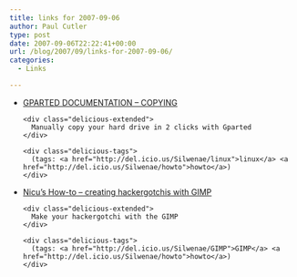 ```yaml
---
title: links for 2007-09-06
author: Paul Cutler
type: post
date: 2007-09-06T22:22:41+00:00
url: /blog/2007/09/links-for-2007-09-06/
categories:
  - Links

---
```

<ul class="delicious">
  <li>
    <div class="delicious-link">
      <a href="http://gparted.sourceforge.net/larry/move/move.htm">GPARTED DOCUMENTATION &#8211; COPYING</a>
    </div>
    
    <div class="delicious-extended">
      Manually copy your hard drive in 2 clicks with Gparted
    </div>
    
    <div class="delicious-tags">
      (tags: <a href="http://del.icio.us/Silwenae/linux">linux</a> <a href="http://del.icio.us/Silwenae/howto">howto</a>)
    </div>
  </li>
  
  <li>
    <div class="delicious-link">
      <a href="http://howto.nicubunu.ro/gimp_hackergotchi/">Nicu&#8217;s How-to &#8211; creating hackergotchis with GIMP</a>
    </div>
    
    <div class="delicious-extended">
      Make your hackergotchi with the GIMP
    </div>
    
    <div class="delicious-tags">
      (tags: <a href="http://del.icio.us/Silwenae/GIMP">GIMP</a> <a href="http://del.icio.us/Silwenae/howto">howto</a>)
    </div>
  </li>
</ul>